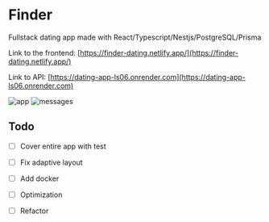 # Finder

Fullstack dating app made with React/Typescript/Nestjs/PostgreSQL/Prisma

Link to the frontend: [https://finder-dating.netlify.app/](https://finder-dating.netlify.app/)

Link to API: [https://dating-app-ls06.onrender.com](https://dating-app-ls06.onrender.com)

![app](./AppScreens/finder.png)
![messages](./AppScreens/finder-msg.png)

## Todo

-   [ ] Cover entire app with test
-   [ ] Fix adaptive layout
-   [ ] Add docker
-   [ ] Optimization
-   [ ] Refactor

